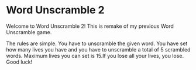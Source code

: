 # Word Unscramble 2

Welcome to Word Unscramble 2! This is remake of my previous Word
Unscramble game.

The rules are simple. You have to unscramble the given word. You have set how many lives you have and you have to unscramble a total of 5 scrambled words. Maximum lives you can set is 15.If
you lose all your lives, you lose. Good luck!
